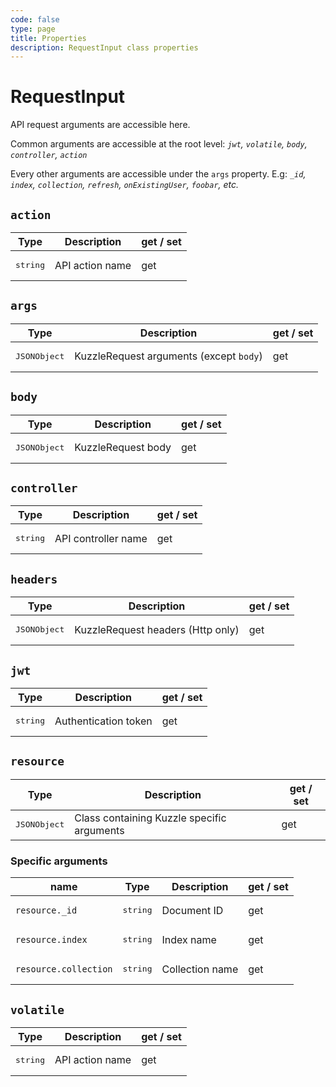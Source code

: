 ```yaml
---
code: false
type: page
title: Properties
description: RequestInput class properties
---
```


# RequestInput

API request arguments are accessible here.

Common arguments are accessible at the root level:
_`jwt`, `volatile`, `body`, `controller`, `action`_

Every other arguments are accessible under the `args` property. E.g:
_`_id`, `index`, `collection`, `refresh`, `onExistingUser`, `foobar`, etc._

## `action`

| Type                  | Description       | get / set |
|-----------------------|-------------------|-----------|
| <pre>string</pre> | API action name | get |

## `args`


| Type                  | Description       | get / set |
|-----------------------|-------------------|-----------|
| <pre>JSONObject</pre> | KuzzleRequest arguments (except `body`) | get |

## `body`

| Type                  | Description       | get / set |
|-----------------------|-------------------|-----------|
| <pre>JSONObject</pre> | KuzzleRequest body | get |

## `controller`

| Type                  | Description       | get / set |
|-----------------------|-------------------|-----------|
| <pre>string</pre> | API controller name | get |

## `headers`

| Type                  | Description       | get / set |
|-----------------------|-------------------|-----------|
| <pre>JSONObject</pre> | KuzzleRequest headers (Http only) | get |

## `jwt`

| Type                  | Description       | get / set |
|-----------------------|-------------------|-----------|
| <pre>string</pre> | Authentication token | get |

## `resource`

<DeprecatedBadge since="2.11.0" />

| Type                  | Description       | get / set |
|-----------------------|-------------------|-----------|
| <pre>JSONObject</pre> | Class containing Kuzzle specific arguments | get |

### Specific arguments

| name |Type                  | Description       | get / set |
|------|-----------------|-------------------|-----------|
| `resource._id` | <pre>string</pre> | Document ID | get |
| `resource.index` | <pre>string</pre> | Index name | get |
| `resource.collection` | <pre>string</pre> | Collection name | get |

## `volatile`

| Type                  | Description       | get / set |
|-----------------------|-------------------|-----------|
| <pre>string</pre> | API action name | get |
